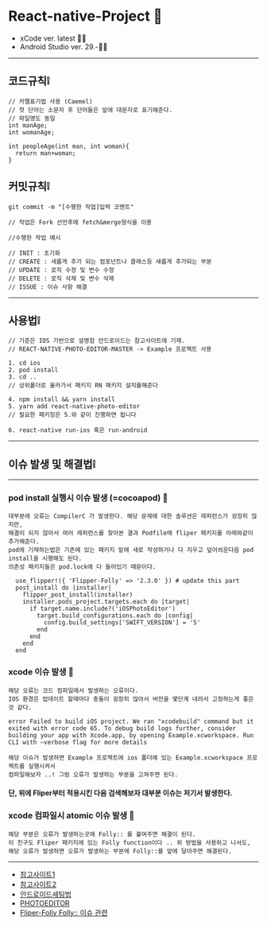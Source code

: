 
# React-native-Project 📲


* xCode ver. latest 👌🏻
* Android Studio ver. 29.-👌🏻

*** 
## 코드규칙❕ 
```
// 카멜표기법 사용 (Caemel) 
// 첫 단어는 소문자 후 단어들은 앞에 대문자로 표기해준다. 
// 파일명도 동일
int manAge;
int womanAge;

int peopleAge(int man, int woman){
  return man+woman;
}
```
## 커밋규칙❕
```
git commit -m "[수행한 작업]입력 코멘트"

// 작업은 Fork 선언후에 fetch&merge형식을 이용 

//수행한 작업 예시 

// INIT : 초기화 
// CREATE : 새롭게 추가 되는 컴포넌트나 클래스등 새롭게 추가되는 부분 
// UPDATE : 로직 수정 및 변수 수정 
// DELETE : 로직 삭제 및 변수 삭제 
// ISSUE : 이슈 사항 해결 
```
***
## 사용법❕ 
```
// 기준은 IOS 기반으로 설명함 안드로이드는 참고사이트에 기재.
// REACT-NATIVE-PHOTO-EDITOR-MASTER -> Example 프로젝트 사용 

1. cd ios 
2. pod install 
3. cd .. 
// 상위폴더로 올라가서 패키지 RN 패키지 설치를해준다

4. npm install && yarn install 
5. yarn add react-native-photo-editor
// 필요한 패키징은 5.와 같이 진행하면 됩니다

6. react-native run-ios 혹은 run-android 
```
***
## 이슈 발생 및 해결법❕ 
***
### pod install 실행시 이슈 발생 (=cocoapod) 🤡
```
대부분에 오류는 CompilerC 가 발생한다. 해당 문제에 대한 솔루션은 레퍼런스가 굉장히 많지만,
해결이 되지 않아서 여러 레퍼런스를 찾아본 결과 Podfile에 fliper 패키지를 아래와같이 추가해준다.
pod에 기재하는법은 기존에 있는 패키지 밑에 새로 작성하거나 다 지우고 덮어씌운다음 pod install을 시행해도 된다.
의존성 패키지들은 pod.lock에 다 들어있기 때문이다.
```
```
  use_flipper!({ 'Flipper-Folly' => '2.3.0' }) # update this part
  post_install do |installer|
    flipper_post_install(installer)
    installer.pods_project.targets.each do |target|
      if target.name.include?('iOSPhotoEditor')
        target.build_configurations.each do |config|
          config.build_settings['SWIFT_VERSION'] = '5'
        end
      end
    end
  end
```
### xcode 이슈 발생 🤡
```
해당 오류는 코드 컴파일에서 발생하는 오류이다.
IOS 환경은 업데이트 할때마다 충돌이 굉장히 많아서 버전을 몇단계 내려서 고정하는게 좋은것 같다.

error Failed to build iOS project. We ran "xcodebuild" command but it exited with error code 65. To debug build logs further, consider building your app with Xcode.app, by opening Example.xcworkspace. Run CLI with —verbose flag for more details

해당 이슈가 발생하면 Example 프로젝트에 ios 폴더에 있는 Example.xcworkspace 프로젝트를 실행시켜서
컴파일해보자 ..! 그럼 오류가 발생하는 부분을 고쳐주면 된다. 
```
#### 단, 위에 Fliper부터 적용시킨 다음 검색해보자 대부분 이슈는 저기서 발생한다. 

### xcode 컴파일시 atomic 이슈 발생 🤡
```
해당 부분은 오류가 발생하는곳에 Folly:: 를 붙여주면 해결이 된다. 
이 친구도 Fliper 패키지에 있는 Folly function이다 .. 위 방법을 사용하고 나서도,
해당 오류가 발생하면 오류가 발생하는 부분에 Folly::를 앞에 달아주면 해결된다.
```

***
* [참고사이트1](https://zeddios.tistory.com/410)
* [참고사이트2](https://vero-study.tistory.com/58)
* [안드로이드세팅법](https://reactnative.dev/docs/environment-setup)
* [PHOTOEDITOR](https://github.com/prscX/react-native-photo-editor)
* [Fliper-Folly Folly:: 이슈 관련](https://github.com/facebook/flipper/issues/2215)
